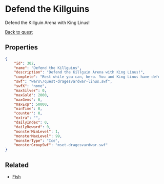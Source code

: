 # Defend the Killguins

Defend the Killguin Arena with King Linus!

[Back to quest](../quests.md)

## Properties

```json
{
    "id": 302,
    "name": "Defend the Killguins",
    "description": "Defend the Killguin Arena with King Linus!",
    "complete": "Rest while you can, hero. You and King Linus have defeated one wave of Aisha's army but there are many more where that came from. Return to Linus with Fish for rare war weapons!",
    "swf": "wars\/quest-dragesvardwar-linus.swf",
    "swfX": "none",
    "maxSilver": 0,
    "maxGold": 2000,
    "maxGems": 0,
    "maxExp": 50000,
    "minTime": 0,
    "counter": 0,
    "extra": "",
    "dailyIndex": 0,
    "dailyReward": 0,
    "monsterMinLevel": 1,
    "monsterMaxLevel": 99,
    "monsterType": "Ice",
    "monsterGroupSwf": "mset-dragesvardwar.swf"
}
```

## Related

- [Fish](../items/1976-fish.md)

